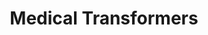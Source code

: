 ---
advisors:
- Pınar Yanardağ
- Fatma Başak Aydemir
poster: images/20-poster.png
students:
- name: Ramiz Dündar
- name: Ahmet Emir Kocaağa
title: Medical Transformers
type: project
---